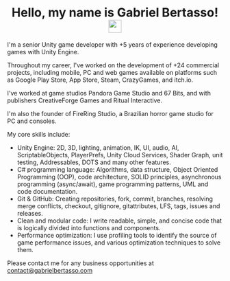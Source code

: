 <h1 align="center">Hello, my name is Gabriel Bertasso! <img src="https://raw.githubusercontent.com/kaueMarques/kaueMarques/master/hi.gif" width="30px"></h1>

I'm a senior Unity game developer with +5 years of experience developing games with Unity Engine.

Throughout my career, I've worked on the development of +24 commercial projects, including mobile, PC and web games available on platforms such as Google Play Store, App Store, Steam, CrazyGames, and itch.io.

I've worked at game studios Pandora Game Studio and 67 Bits, and with publishers CreativeForge Games and Ritual Interactive.

I'm also the founder of FireRing Studio, a Brazilian horror game studio for PC and consoles.

My core skills include:
- Unity Engine: 2D, 3D, lighting, animation, IK, UI, audio, AI, ScriptableObjects, PlayerPrefs, Unity Cloud Services, Shader Graph, unit testing, Addressables, DOTS and many other features.
- C# programming language: Algorithms, data structure, Object Oriented Programming (OOP), code architecture, SOLID principles, asynchronous programming (async/await), game programming patterns, UML and code documentation.
- Git & GitHub: Creating repositories, fork, commit, branches, resolving merge conflicts, checkout, gitignore, gitattributes, LFS, tags, issues and releases.
- Clean and modular code: I write readable, simple, and concise code that is logically divided into functions and components.
- Performance optimization: I use profiling tools to identify the source of game performance issues, and various optimization techniques to solve them.

Please contact me for any business opportunities at contact@gabrielbertasso.com
